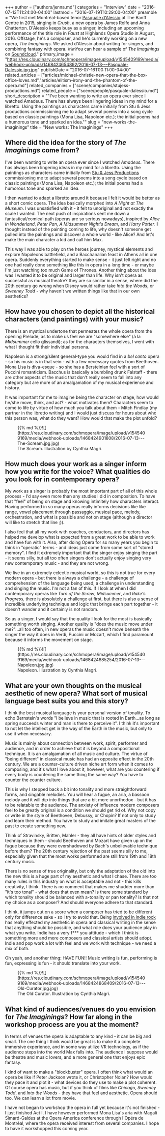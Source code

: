 +++
author = ["authors/jenna.md"]
categories = "Interview"
date = "2016-07-13T11:24:00-04:00"
lastmod = "2016-07-19T10:29:00-04:00"
preamble = "We first met Montréal-based tenor [Pasquale d'Alessio](/scene/people/pasquale-dalessio/) at The Banff Centre in 2015, singing in *Crush*, a new opera by James Rolfe and Anna Chatterton. D'Alessio keeps busy as a singer, including an upcoming performance of the title role in *Faust* at Highlands Opera Studio in August, 2016. Offstage, he's a composer, and he's currently working on a new opera, *The Imaginings*. We asked d'Alessio about writing for singers, and combining fantasy with opera. \n\nYou can hear a sample of *The Imaginings* on [Soundcloud](https://soundcloud.com/modernfugues/the-imaginins-demosections)."
primary_image = "https://res.cloudinary.com/schmopera/image/upload/v1545409169/media/webhook-uploads/1468424654892/2016-07-13---Pasquale-Dalessio.jpg.jpg"
publishDate = "2016-07-16T00:11:00-04:00"
related_articles = ["articles/michael-christie-new-opera-that-the-box-office-loves.md","articles/elitism-irony-and-the-phantom-of-the-opera.md"]
related_companies = ["scene/companies/stujess-productions.md"]
related_people = ["scene/people/pasquale-dalessio.md"]
short_description = "&quot;I&#039;ve been wanting to write an opera ever since I watched Amadeus. There has always been lingering ideas in my mind for a libretto. Using the paintings as characters came initially from Stu &amp; Jess productions commissioning me to adapt several poems into a song cycle based on classic paintings (Mona Lisa, Napoleon etc.); the initial poems had a humorous tone and sparked an idea.&quot;"
slug = "new-works-the-imaginings"
title = "New works: The Imaginings"
+++

## Where did the idea for the story of *The Imaginings* come from?

I've been wanting to write an opera ever since I watched *Amadeus*. There has always been lingering ideas in my mind for a libretto. Using the paintings as characters came initially from [Stu & Jess Productions](/scene/companies/stujess-productions/) commissioning me to adapt several poems into a song cycle based on classic paintings (Mona Lisa, Napoleon etc.); the initial poems had a humorous tone and sparked an idea. 

I then wanted to adapt a libretto around it because I felt it would be better as a short comic opera. The idea basically morphed into *A Night at The Museum*. I was unsatisfied with it - it felt to unoriginal and not exactly the scale I wanted. The next push of inspirations sent me down a fantastical/comical path (operas are so serious nowadays), inspired by *Alice in Wonderland*, *Peter Pan*, *A Midsummer Night's Dream*, and *Harry Potter*. I thought instead of the painting coming to life, why doesn't someone get pulled into the paintings and discover a whole world - like Alice? And let's make the main character a kid and call him Max. 

This way I was able to play on the heroes journey, mystical elements and explore Napoleons battlefield, and a Bacchanalian feast in Athens all in one opera. Suddenly everything started to make sense - it just felt right and no one had really done something like this in opera in a long time  - or maybe I'm just watching too much Game of Thrones. Another thing about the idea was I wanted it to be original and larger than life. Why isn't opera as successful as musical theatre? they are so similar in a sense, where did the 20th century go wrong when Disney would rather take *Into the Woods*, or *Sweeney Todd* - why haven't we written things like that in our own aesthetics? 

## How have you chosen to depict all the historical characters (and paintings) with your music?

There is an mystical undertone that permeates the whole opera from the opening Prelude, as to make us feel we are "somewhere else" (à la *Midsummer* cello glissandi); as for the characters themselves, I went with what I thought fit their individual persona. 

Napoleon is a strong/silent general-type you would find in a *bel canto* opera - so his music is in that vein - with a few necessary quotes from Beethoven. Mona Lisa is diva-esque - so she has a Bersteinian feel with a sort of Puccini romanticism. Bacchus is basically a bumbling drunk Falstaff - there are other aspects of the music that don't really seem to fall into any category but are more of an amalgamation of my musical experience and history. 

It was important for me to imagine being the character on stage, how would he/she move, think, and act? - what motivates them? Characters seem to come to life by virtue of how much you talk about them - Mitch Findlay (my partner in the libretto writing) and I would just discuss for hours about who this person was, what do they want? How would that make the plot unfold?

<figure data-type="image">{{% md %}}![](https://res.cloudinary.com/schmopera/image/upload/v1545409169/media/webhook-uploads/1468424901808/2016-07-13---The-Scream.jpg.jpg)
<figcaption>The Scream. Illustration by Cynthia Magri.</figcaption>
</figure>

## How much does your work as a singer inform how you write for the voice? What qualities do you look for in contemporary opera?

My work as a singer is probably the most important part of all of this whole process - I'd say even more than any studies I did in composition. To have that "feel" of being on stage and knowing intimitely how characters interact. Having performed in so many operas really informs decisions like like range, vowel placement through passaggio, musical pace, melody, orchestration, and what is possible and not on stage (although a director will like to stretch that line ;)).

I also feel that all my work with coaches, conductors, and directors has helped me develop what is expected from a great work to be able to work and have fun with it. Also, after doing Opera for so many years you begin to think in "operatic" terms - and ideas just come from some sort of "stored memory". I find it extremely important that the singer enjoy singing the part - it seems silly, but all too often singers don't actually enjoy singing very new contemporary music - and they are not wrong. 

We live in an extremely eclectic musical world, so this is not true for every modern opera - but there is always a challenge - a challenge of comprehension of the language being used, a challenge in understanding and singing the music. I'm not a fan of this. If I look at when I did contemporary operas like *Turn of the Screw*, *Midsummer*, and *Rake's Progress*, there is absolutely a challenge at first, but there is also a sense of incredible underlying technique and logic that brings each part together - it doesn't wander and it certainly is not random. 

So as a singer, I would say that the quality I look for the most is basically something worth singing. Another quality is "does the music move under me?"...all too often, in new operas the music doesn't move beneath the singer the way it does in Verdi, Puccini or Mozart, which I find paramount because it informs the movement on stage.  

<figure data-type="image">{{% md %}}![](https://res.cloudinary.com/schmopera/image/upload/v1545409169/media/webhook-uploads/1468424885254/2016-07-13---Napoleon.jpg.jpg)
<figcaption>Napoleon. Illustration by Cynthia Magri.</figcaption>
</figure>

## What are your own thoughts on the musical aesthetic of new opera? What sort of musical language best suits you and this story?

I think the best musical language is your personal version of tonality. To echo Bernstein's words "I believe in music that is rooted in Earth...as long as spring succeeds winter and man is there to perceive it". I think it's important to not let the intellect get in the way of the Earth in the music, but only to use it when necessary. 

Music is mainly about connection between work, spirit, performer and audience, and in order to achieve that it is beyond a compositional technique. It is an amalgamation of all music and culture. The virtue of "being different" in classical music has had an opposite effect in the 20th century. We are a counter-culture driven niche art form when it comes to composing, and it's what I love about it, however, what are you countering if every body is countering the same thing the same way? You have to counter the counter culture. 

This is why I stepped back a bit into tonality and more straightforward forms, and singable melodies. You will hear a fugue, an aria, a bassoon melody and it will dip into things that are a bit more unorthodox - but it has to be relatable to the audience. The anxiety of influence modern composers feel to be greatly original is a condition we should get rid of. Why not copy or write in the style of Beethoven, Debussy, or Chopin? If not only to study and learn their method. You have to study and imitate great masters of the past to create something new. 

Think of Stravinsky, Britten, Mahler - they all have hints of older styles and techniques in them - should Beethoven and Mozart have given up on the fugue because they were overshadowed by Bach's unbelievable technique before them? The 20th century rejection of the past seems silly to me, especially given that the most works performed are still from 19th and 18th century music.

There is no sense of true originality, but only the adaptation of the old into the new this is a huge part of my aesthetic and what I chase. There are too many rules in this industry on what is acceptable and not - this kills creativity, I think. There is no comment that makes me shudder more than "it's too tonal" - what does that even mean? Is there some standard by which tonality should be balanced with a-tonality or pan tonality? Is that not my choice as a composer? And should everyone adhere to that standard. 

I think, it jumps out on a score when a composer has tried to be different only for difference sake - so I try to avoid that. Being [involved in indie rock](https://videoman.bandcamp.com/) has really effected my aesthetic in opera and classical writing in the sense that anything should be possible, and what role does your audience play in what you write. Indie has a very f\*\*\* you attitude - which I think is something more and more composers and classical artists should adopt. Indie and pop work a lot with feel and we work with technique - we need a mix of both. 

Oh yeah, and another thing: HAVE FUN!! Music writing is fun, performing is fun, expressing is fun - it should translate into your work. 

<figure data-type="image">{{% md %}}![](https://res.cloudinary.com/schmopera/image/upload/v1545409169/media/webhook-uploads/1468424868409/2016-07-13---Old-Curator.jpg.jpg)
<figcaption>The Old Curator. Illustration by Cynthia Magri.</figcaption>
</figure>

## What kind of audiences/venues do you envision for *The Imaginings*? How far along in the workshop process are you at the moment?

In terms of venues the opera is adaptable to any kind - it can be big and small. The one thing I think would be great is to make it a complete immersive experience, and in some way utilize VR technology, as if the audience steps into the world Max falls into. The audience I suppose would be theatre and music lovers, and a more general one that enjoys epic fantasy. 

I kind of want to make a "blockbuster" opera. I often think what would an opera be like if Peter Jackson wrote it, or Christopher Nolan? How would they pace it and plot it - what devices do they use to make a plot coherent. Of course opera has music, but if you think of films like *Chicago*, *Sweeney Todd*, and *Into the Woods* - they have that feel and aesthetic. Opera should too. We can learn a lot from movie. 

I have not began to workshop the opera in full yet because it's not finished - I just finished Act I. I have however performed Mona Lisa's aria with Magali Simard-Galdes at the Opera America conference through l'Opéra de Montréal, where the opera received interest from several companies. I hope to have it workshopped this coming year. 
